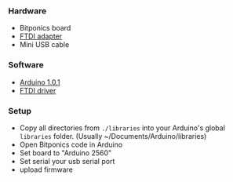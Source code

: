 ### Hardware
- Bitponics board
- [FTDI adapter](http://www.amazon.com/FTDI-Basic-Breakout-5V/dp/B0068QKQEA/ref=sr_1_5?ie=UTF8&qid=1372819998&sr=8-5&keywords=ftdi)
- Mini USB cable

### Software
- [Arduino 1.0.1](http://arduino.cc/en/Main/Software)
- [FTDI driver](http://www.ftdichip.com/Drivers/VCP.htm)

### Setup
- Copy all directories from `./libraries` into your Arduino's global `libraries` folder. (Usually ~/Documents/Arduino/libraries)
- Open Bitponics code in Arduino
- Set board to "Arduino 2560"
- Set serial your usb serial port
- upload firmware
